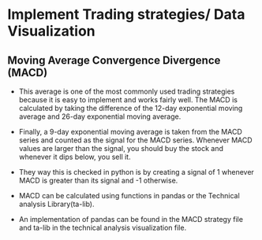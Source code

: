 # Implement Trading strategies/ Data Visualization

## Moving Average Convergence Divergence (MACD)

* This average is one of the most commonly used trading strategies because it is easy to implement and works fairly well. The MACD is calculated by taking the difference of the 12-day exponential moving average and 26-day exponential moving average. 
*	Finally, a 9-day exponential moving average is taken from the MACD series and counted as the signal for the MACD series. Whenever MACD values are larger than the signal, you should buy the stock and whenever it dips below, you sell it. 

*	They way this is checked in python is by creating a signal of 1 whenever MACD is greater than its signal and -1 otherwise.

* MACD can be calculated using functions in pandas or the Technical analysis Library(ta-lib).

*	An implementation of pandas can be found in the MACD strategy file and ta-lib in the technical analysis visualization file. 

<h2>
<h1>
